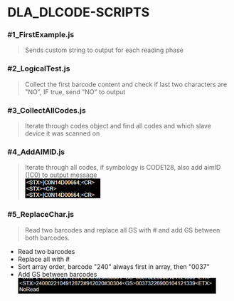# DLA_DLCODE-SCRIPTS
### #1_FirstExample.js
> Sends custom string to output for each reading phase
### #2_LogicalTest.js
> Collect the first barcode content and check if last two characters are "NO", IF true, send "NO" to output
### #3_CollectAllCodes.js
> Iterate through codes object and find all codes and which slave device it was scanned on
### #4_AddAIMID.js
> Iterate through all codes, if symbology is CODE128, also add aimID (]C0) to output message<br>
![#4_AddAIMID_img](https://raw.githubusercontent.com/joeraven0/DLA_DL.Code_Scripts/master/assets/%234.png)
### #5_ReplaceChar.js
> Read two barcodes and replace all GS with # and add GS between both barcodes.
* Read two barcodes
* Replace all <GS> with #
* Sort array order, barcode "240" always first in array, then "0037"
* Add GS between barcodes<br>
![#5_ReplaceChar_img](https://raw.githubusercontent.com/joeraven0/DLA_DL.Code_Scripts/master/assets/%235.png)
